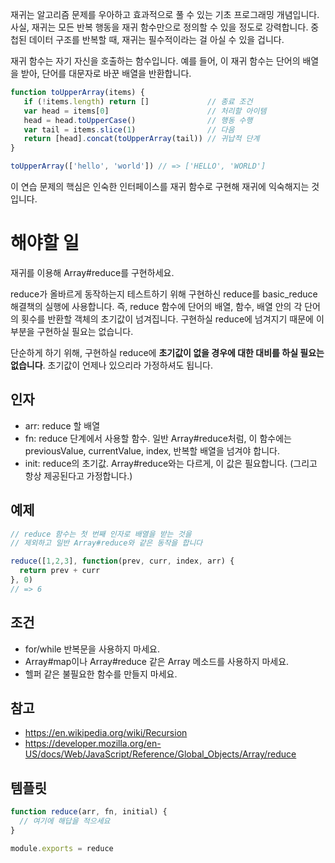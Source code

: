 재귀는 알고리즘 문제를 우아하고 효과적으로 풀 수 있는 기초 프로그래밍 개념입니다. 사실, 재귀는 모든 반복 행동을 재귀 함수만으로 정의할 수 있을 정도로 강력합니다. 중첩된 데이터 구조를 반복할 때, 재귀는 필수적이라는 걸 아실 수 있을 겁니다.

재귀 함수는 자기 자신을 호출하는 함수입니다. 예를 들어, 이 재귀 함수는 단어의 배열을 받아, 단어를 대문자로 바꾼 배열을 반환합니다.

```js
function toUpperArray(items) {
   if (!items.length) return []             // 종료 조건
   var head = items[0]                      // 처리할 아이템
   head = head.toUpperCase()                // 행동 수행
   var tail = items.slice(1)                // 다음
   return [head].concat(toUpperArray(tail)) // 귀납적 단계
}

toUpperArray(['hello', 'world']) // => ['HELLO', 'WORLD']
```

이 연습 문제의 핵심은 인숙한 인터페이스를 재귀 함수로 구현해 재귀에 익숙해지는 것입니다.

# 해야할 일

재귀를 이용해 Array#reduce를 구현하세요.

reduce가 올바르게 동작하는지 테스트하기 위해 구현하신 reduce를 basic_reduce 해결책의 실행에 사용합니다. 즉, reduce 함수에 단어의 배열, 함수, 배열 안의 각 단어의 횟수를 반환할 객체의 초기값이 넘겨집니다. 구현하실 reduce에 넘겨지기 때문에 이 부분을 구현하실 필요는 없습니다.

단순하게 하기 위해, 구현하실 reduce에 **초기값이 없을 경우에 대한 대비를 하실 필요는 없습니다**. 초기값이 언제나 있으리라 가정하셔도 됩니다.

## 인자

* arr: reduce 할 배열
* fn: reduce 단계에서 사용할 함수. 일반 Array#reduce처럼, 이 함수에는 previousValue, currentValue, index, 반복할 배열을 넘겨야 합니다.
* init: reduce의 초기값. Array#reduce와는 다르게, 이 값은 필요합니다. (그리고 항상 제공된다고 가정합니다.)

## 예제

```js
// reduce 함수는 첫 번째 인자로 배열을 받는 것을
// 제외하고 일반 Array#reduce와 같은 동작을 합니다

reduce([1,2,3], function(prev, curr, index, arr) {
  return prev + curr
}, 0)
// => 6
```

## 조건

* for/while 반복문을 사용하지 마세요.
* Array#map이나 Array#reduce 같은 Array 메소드를 사용하지 마세요.
* 헬퍼 같은 불필요한 함수를 만들지 마세요.

## 참고

* https://en.wikipedia.org/wiki/Recursion
* https://developer.mozilla.org/en-US/docs/Web/JavaScript/Reference/Global_Objects/Array/reduce

## 템플릿

```js
function reduce(arr, fn, initial) {
  // 여기에 해답을 적으세요
}

module.exports = reduce
```
